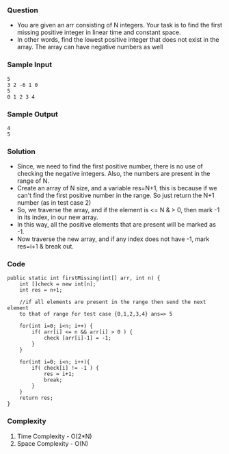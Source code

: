 ### Question
- You are given an arr consisting of N integers. Your task is to find the first missing positive integer in linear time and constant space. 
- In other words, find the lowest positive integer that does not exist in the array. The array can have negative numbers as well

### Sample Input
    5
    3 2 -6 1 0
    5
    0 1 2 3 4

### Sample Output
    4
    5

### Solution
- Since, we need to find the first positive number, there is no use of checking the negative integers. Also, the numbers are present in the range of N.
- Create an array of N size, and a variable res=N+1, this is because if we can't find the first positive number in the range. So just return the N+1 number (as in test case 2)
- So, we traverse the array, and if the element is <= N & > 0, then mark -1 in its index, in our new array.
- In this way, all the positive elements that are present will be marked as -1.
- Now traverse the new array, and if any index does not have -1, mark res=i+1 & break out.

### Code
    public static int firstMissing(int[] arr, int n) {
        int []check = new int[n];
        int res = n+1;  

        //if all elements are present in the range then send the next element 
        to that of range for test case {0,1,2,3,4} ans=> 5

        for(int i=0; i<n; i++) {
            if( arr[i] <= n && arr[i] > 0 ) {
                check [arr[i]-1] = -1;
            }
        }

        for(int i=0; i<n; i++){
            if( check[i] != -1 ) {
                res = i+1;
                break;
            }
        }
        return res;	
	}


### Complexity
1. Time Complexity - O(2*N)
2. Space Complexity - O(N)